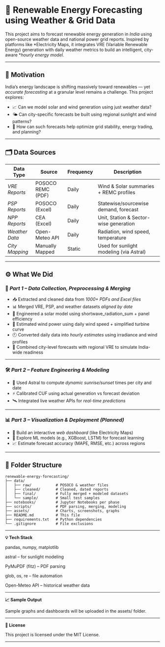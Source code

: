 # 🔋 Renewable Energy Forecasting using Weather & Grid Data

This project aims to forecast renewable energy generation in *India* using open-source weather data and national power grid reports. Inspired by platforms like *Electricity Maps, it integrates VRE (Variable Renewable Energy) generation with daily weather metrics to build an intelligent, city-aware **hourly energy model*.

---

## 📌 Motivation

India’s energy landscape is shifting massively toward renewables — yet *accurate forecasting* at a granular level remains a challenge. This project explores:

- 📈 Can we model solar and wind generation using just weather data?
- 🌤 Can city-specific forecasts be built using regional sunlight and wind patterns?
- 🔌 How can such forecasts help optimize grid stability, energy trading, and planning?

---

## 🗂 Data Sources

| Data Type       | Source                | Frequency | Description                                 |
|-----------------|-----------------------|-----------|---------------------------------------------|
| *VRE Reports*  | POSOCO REMC (PDF)     | Daily     | Wind & Solar summaries + REMC profiles       |
| *PSP Reports*  | POSOCO (Excel)        | Daily     | Statewise/sourcewise demand, forecast        |
| *NPP Reports*  | CEA (Excel)           | Daily     | Unit, Station & Sector-wise generation       |
| *Weather Data* | Open-Meteo API        | Daily     | Radiation, wind speed, temperature           |
| *City Mapping* | Manually Mapped       | Static    | Used for sunlight modeling (via Astral)      |

---

## ⚙ What We Did

### 🧩 *Part 1 – Data Collection, Preprocessing & Merging*

- 📥 Extracted and cleaned data from *1000+ PDFs and Excel files*
- 📊 Merged VRE, PSP, and weather datasets *aligned by date*
- 🧠 Engineered a solar model using shortwave_radiation_sum + panel efficiency
- 💨 Estimated wind power using daily wind speed + simplified turbine curve
- 🕘 Converted daily data into *hourly estimates* using irradiance and wind profiles
- 🔁 Combined city-level forecasts with regional VRE to simulate India-wide readiness

---

### 🛠 *Part 2 – Feature Engineering & Modeling*

- 🌇 Used Astral to compute *dynamic sunrise/sunset* times per city and date
- ⚡ Calibrated CUF using actual generation vs forecast deviation
- 🛰 Integrated live weather APIs for *real-time predictions*

---

### 📊 *Part 3 – Visualization & Deployment (Planned)*

- 🧪 Build an interactive *web dashboard* (like Electricity Maps)
- 🤖 Explore ML models (e.g., XGBoost, LSTM) for forecast learning
- 📈 Estimate forecast accuracy (MAPE, RMSE, etc.) across regions

---

## 📁 Folder Structure

```plaintext
renewable-energy-forecasting/
├── data/
│   ├── raw/           # POSOCO & weather files
│   ├── cleaned/       # Cleaned, dated reports
│   ├── final/         # Fully merged + modeled datasets
│   └── sample/        # Small test samples
├── notebooks/         # Jupyter Notebooks per phase
├── scripts/           # PDF parsing, merging, modeling
├── assets/            # Charts, screenshots, graphs
├── README.md          # This file
├── requirements.txt   # Python dependencies
└── .gitignore         # File exclusions 
```
---

**💡 Tech Stack**

pandas, numpy, matplotlib

astral – for sunlight modeling

PyMuPDF (fitz) – PDF parsing

glob, os, re – file automation

Open-Meteo API – historical weather data

---

**📈 Sample Output**

Sample graphs and dashboards will be uploaded in the assets/ folder.

---

**📜 License**

This project is licensed under the MIT License.

---
